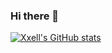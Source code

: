 ### Hi there 👋

[![Xxell's GitHub stats](https://github-readme-stats.vercel.app/api?username=Xxell-8&count_private=true&show_icons=true&theme=dark)](https://github.com/anuraghazra/github-readme-stats)

<!--
**Xxell-8/Xxell-8** is a ✨ _special_ ✨ repository because its `README.md` (this file) appears on your GitHub profile.

Here are some ideas to get you started:

- 🔭 I’m currently working on ...
- 🌱 I’m currently learning ...
- 👯 I’m looking to collaborate on ...
- 🤔 I’m looking for help with ...
- 💬 Ask me about ...
- 📫 How to reach me: ...
- 😄 Pronouns: ...
- ⚡ Fun fact: ...
-->
